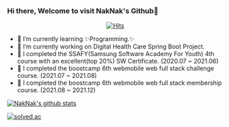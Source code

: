 ### Hi there, Welcome to visit NakNak's Github👋

<div align=center>

[![Hits](https://hits.seeyoufarm.com/api/count/incr/badge.svg?url=https%3A%2F%2Fgithub.com%2Flongnh214%2Fhit-counter&count_bg=%239D17CB&title_bg=%23555555&icon=apple.svg&icon_color=%23E7E7E7&title=hits&edge_flat=false)](https://hits.seeyoufarm.com)

</div>

- 🌱 I’m currently learning ✨Programming.✨
- 🔭 I’m currently working on Digital Health Care Spring Boot Project.
- 📖 I completed the SSAFY(Samsung Software Academy For Youth) 4th course with an excellent(top 20%) SW Certificate. (2020.07 ~ 2021.06)
- 🎯 I completed the boostcamp 6th webmobile web full stack challenge course. (2021.07 ~ 2021.08)
- 🚀 I completed the boostcamp 6th webmobile web full stack membership course. (2021.08 ~ 2021.12)
<!--
**longnh214/longnh214** is a ✨ _special_ ✨ repository because its `README.md` (this file) appears on your GitHub profile.

Here are some ideas to get you started:

- 🔭 I’m currently working on ...
- 🌱 I’m currently learning ...
- 👯 I’m looking to collaborate on ...
- 🤔 I’m looking for help with ...
- 💬 Ask me about ...
- 📫 How to reach me: ...
- 😄 Pronouns: ...
- ⚡ Fun fact: ...
-->

[![NakNak's github stats](https://github-readme-stats.vercel.app/api?username=longnh214&show_icons=true&theme=dracula)](https://github.com/longnh214/github-readme-stats)
  
[![solved.ac](http://mazassumnida.wtf/api/v2/generate_badge?boj=cnh0214)](https://solved.ac/cnh0214)
